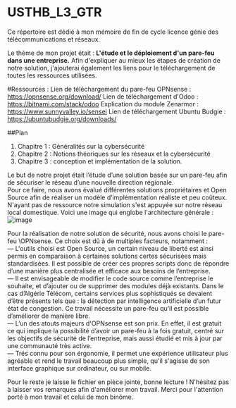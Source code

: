 # USTHB_L3_GTR
Ce répertoire est dédié à mon mémoire de fin de cycle licence génie des télécommunications et réseaux.

Le thème de mon projet était : __L'étude et le déploiement d'un pare-feu dans une entreprise.__
Afin d'expliquer au mieux les étapes de création de notre solution, j'ajouterai également les liens pour le téléchargement de toutes les ressources utilisées.

#Ressources : 
Lien de téléchargement du pare-feu OPNsense : https://opnsense.org/download/
Lien de téléchargement d'Odoo : https://bitnami.com/stack/odoo
Explication du module Zenarmor : https://www.sunnyvalley.io/sensei
Lien de téléchargement Ubuntu Budgie : https://ubuntubudgie.org/downloads/


##Plan
1. Chapitre 1 : Généralités sur la cybersécurité
2. Chapitre 2 : Notions théoriques sur les réseaux et la cybersécurité
3. Chapitre 3 : conception et implémentation de la solution.

Le but de notre projet était l’étude d’une solution basée sur un pare-feu afin de sécuriser le réseau d’une nouvelle direction régionale.  
Pour ce faire, nous avons évalué différentes solutions propriétaires et Open Source afin de réaliser un modèle d’implémentation réaliste et peu coûteux. N'ayant pas de ressource notre simulation s'est appuyée sur notre réseau local domestique. Voici une image qui englobe l'architecture générale :   
![image](https://user-images.githubusercontent.com/88862381/185247457-60d5fc7a-3476-47d5-8843-9b8f6581fa5a.png)


Pour la réalisation de notre solution de sécurité, nous avons choisi le pare-feu \\OPNsense. Ce choix est dû à de multiples facteurs, notamment :  
— L'outils choisi est Open Source, un certain niveau de liberté est ainsi permis en comparaison à certaines solutions certes sécurisées mais standardisées. Il est possible de créer ces propres scripts donc de répondre d’une manière plus centralisée et efficace aux besoins de l’entreprise.  
— Il est envisageable de modifier le code source comme l’entreprise le souhaite, et d’ajouter ou de supprimer des modules déjà existants. Dans le cas d’Algérie Télécom, certains services plus sophistiqués se devaient d’être présents tels que : la détection par intelligence artificielle d’un futur état de congestion. Ce travail nécessite un pare-feu qu’il est possible d’améliorer de manière libre.  
— L’un des atouts majeurs d'OPNsense est son prix. En effet, il est gratuit ce qui implique la possibilité d’avoir un pare-feu à la fois gratuit, centré sur les objectifs de sécurité de l’entreprise, mais aussi étudié et mis à jour par une communauté très active.  
— Trés connu pour son érgonomie, il permet une expérience utilisateur plus agréable et rend le travail beaucoup plus simple, qu'il s'agisse de son interface graphique sur ordinateur, ou sur mobile.  

Pour le reste je laisse le fichier en pièce jointe, bonne lecture ! 
N'hésitez pas à laisser vos remarques afin d'améliorer mon travail.
Merci pour l'attention porté à mon travail et celui de mon binôme.
